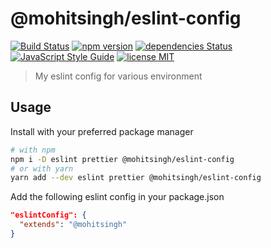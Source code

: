 # @mohitsingh/eslint-config

[![Build Status](https://travis-ci.com/mohitsinghs/eslint-config.svg)](https://travis-ci.com/mohitsinghs/mohitsinghs/eslint-config)
[![npm version](https://badge.fury.io/js/%40mohitsingh%2Feslint-config.svg)](https://badge.fury.io/js/%40mohitsingh%2Feslint-config)
[![dependencies Status](https://david-dm.org/mohitsinghs/eslint-config/status.svg)](https://david-dm.org/mohitsinghs/eslint-config)
[![JavaScript Style Guide](https://img.shields.io/badge/code_style-standard-brightgreen.svg)](https://standardjs.com)
[![license MIT](https://img.shields.io/badge/license-MIT-brightgreen.svg)](https://github.com/mohitsinghs/eslint-config/blob/master/LICENSE)

> My eslint config for various environment

## Usage

Install with your preferred package manager

```sh
# with npm
npm i -D eslint prettier @mohitsingh/eslint-config
# or with yarn
yarn add --dev eslint prettier @mohitsingh/eslint-config
```

Add the following eslint config in your package.json

```json
"eslintConfig": {
  "extends": "@mohitsingh"
}
```

